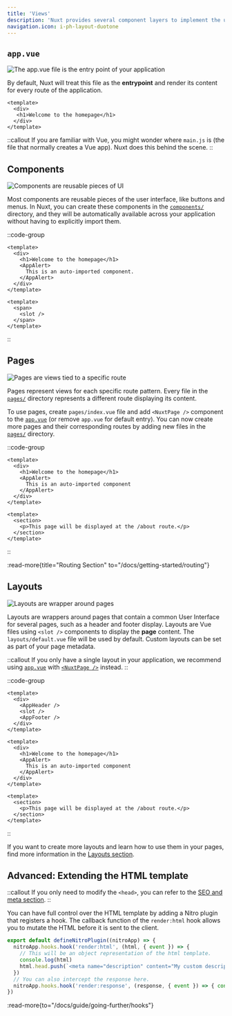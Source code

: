 ```yaml
---
title: 'Views'
description: 'Nuxt provides several component layers to implement the user interface of your application.'
navigation.icon: i-ph-layout-duotone
---
```


## `app.vue`

![The app.vue file is the entry point of your application](/assets/docs/getting-started/views/app.svg)

By default, Nuxt will treat this file as the **entrypoint** and render its content for every route of the application.

```vue [app.vue]
<template>
  <div>
   <h1>Welcome to the homepage</h1>
  </div>
</template>
```

::callout
If you are familiar with Vue, you might wonder where `main.js` is (the file that normally creates a Vue app). Nuxt does this behind the scene.
::

## Components

![Components are reusable pieces of UI](/assets/docs/getting-started/views/components.svg)

Most components are reusable pieces of the user interface, like buttons and menus. In Nuxt, you can create these components in the [`components/`](/docs/guide/directory-structure/components) directory, and they will be automatically available across your application without having to explicitly import them.

::code-group

```vue [app.vue]
<template>
  <div>
    <h1>Welcome to the homepage</h1>
    <AppAlert>
      This is an auto-imported component.
    </AppAlert>
  </div>
</template>
```

```vue [components/AppAlert.vue]
<template>
  <span>
    <slot />
  </span>
</template>
```

::

## Pages

![Pages are views tied to a specific route](/assets/docs/getting-started/views/pages.svg)

Pages represent views for each specific route pattern. Every file in the [`pages/`](/docs/guide/directory-structure/pages) directory represents a different route displaying its content.

To use pages, create `pages/index.vue` file and add `<NuxtPage />` component to the [`app.vue`](/docs/guide/directory-structure/app) (or remove `app.vue` for default entry). You can now create more pages and their corresponding routes by adding new files in the [`pages/`](/docs/guide/directory-structure/pages) directory.

::code-group

```vue [pages/index.vue]
<template>
  <div>
    <h1>Welcome to the homepage</h1>
    <AppAlert>
      This is an auto-imported component
    </AppAlert>
  </div>
</template>
```

```vue [pages/about.vue]
<template>
  <section>
    <p>This page will be displayed at the /about route.</p>
  </section>
</template>
```

::

:read-more{title="Routing Section" to="/docs/getting-started/routing"}

## Layouts

![Layouts are wrapper around pages](/assets/docs/getting-started/views/layouts.svg)

Layouts are wrappers around pages that contain a common User Interface for several pages, such as a header and footer display. Layouts are Vue files using `<slot />` components to display the **page** content. The `layouts/default.vue` file will be used by default. Custom layouts can be set as part of your page metadata.

::callout
If you only have a single layout in your application, we recommend using [`app.vue`](/docs/guide/directory-structure/app) with [`<NuxtPage />`](/docs/api/components/nuxt-page) instead.
::

::code-group

```vue [layouts/default.vue]
<template>
  <div>
    <AppHeader />
    <slot />
    <AppFooter />
  </div>
</template>
```

```vue [pages/index.vue]
<template>
  <div>
    <h1>Welcome to the homepage</h1>
    <AppAlert>
      This is an auto-imported component
    </AppAlert>
  </div>
</template>
```

```vue [pages/about.vue]
<template>
  <section>
    <p>This page will be displayed at the /about route.</p>
  </section>
</template>
```

::

If you want to create more layouts and learn how to use them in your pages, find more information in the [Layouts section](/docs/guide/directory-structure/layouts).

## Advanced: Extending the HTML template

::callout
If you only need to modify the `<head>`, you can refer to the [SEO and meta section](/docs/getting-started/seo-meta).
::

You can have full control over the HTML template by adding a Nitro plugin that registers a hook.
The callback function of the `render:html` hook allows you to mutate the HTML before it is sent to the client.

```ts twoslash [server/plugins/extend-html.ts]
export default defineNitroPlugin((nitroApp) => {
  nitroApp.hooks.hook('render:html', (html, { event }) => { 
    // This will be an object representation of the html template.
    console.log(html)
    html.head.push(`<meta name="description" content="My custom description" />`)
  })
  // You can also intercept the response here.
  nitroApp.hooks.hook('render:response', (response, { event }) => { console.log(response) })
})
```

:read-more{to="/docs/guide/going-further/hooks"}
